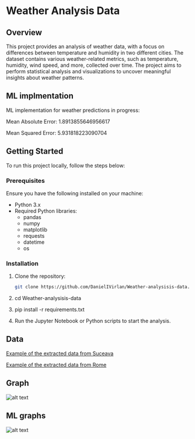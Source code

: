 # Weather Analysis Data

## Overview

This project provides an analysis of weather data, with a focus on differences between temperature and humidity in two different cities. The dataset contains various weather-related metrics, such as temperature, humidity, wind speed, and more, collected over time. The project aims to perform statistical analysis and visualizations to uncover meaningful insights about weather patterns.

## ML implmentation

ML implementation for weather predictions in progress:

Mean Absolute Error: 1.8913855646956617

Mean Squared Error: 5.931818223090704

## Getting Started

To run this project locally, follow the steps below:

### Prerequisites

Ensure you have the following installed on your machine:

- Python 3.x
- Required Python libraries:
  - pandas
  - numpy
  - matplotlib
  - requests
  - datetime
  - os

### Installation

1. Clone the repository:
   ```bash
   git clone https://github.com/DanielIVirlan/Weather-analysisis-data.git
   

2. cd Weather-analysisis-data


3. pip install -r requirements.txt


4. Run the Jupyter Notebook or Python scripts to start the analysis.


## Data

[Example of the extracted data from Suceava](data/Suceava.csv)

[Example of the extracted data from Rome](data/Rome.csv)


## Graph

![alt text](docs/Graph.png)


## ML graphs

![alt text](docs/Graph2.png)



